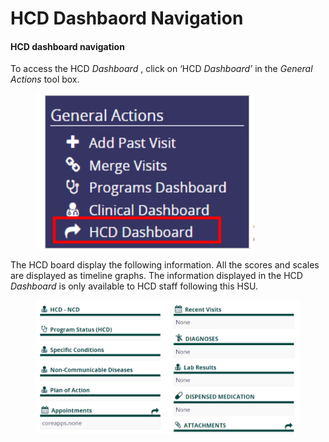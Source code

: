 # HCD Dashbaord Navigation

#### HCD dashboard navigation

To access the HCD _Dashboard_ , click on ‘HCD _Dashboard’_ in the _General Actions_ tool box.

<figure><img src="../../../.gitbook/assets/image (103).png" alt=""><figcaption></figcaption></figure>

The HCD board display the following information. All the scores and scales are displayed as timeline graphs. The information displayed in the HCD _Dashboard_ is only available to HCD staff following this HSU.

<figure><img src="../../../.gitbook/assets/image (104).png" alt=""><figcaption></figcaption></figure>
